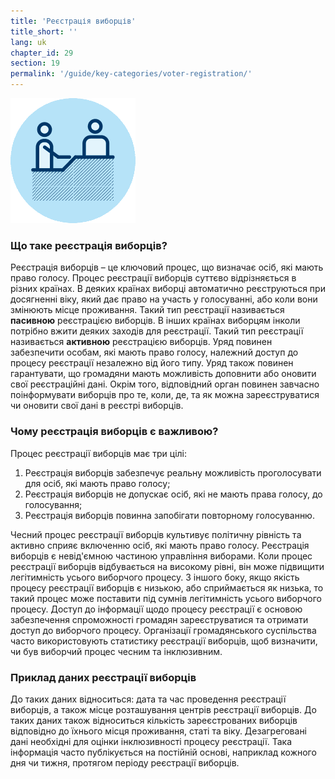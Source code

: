 ```yaml
---
title: 'Реєстрація виборців'
title_short: ''
lang: uk
chapter_id: 29
section: 19
permalink: '/guide/key-categories/voter-registration/'
---
```


![Voter Registration](/assets/images/inventory/categories/voter-registration.png)

### Що таке реєстрація виборців?

Реєстрація виборців – це ключовий процес, що визначає осіб, які мають право голосу. Процес реєстрації виборців суттєво відрізняється в різних країнах. В деяких країнах виборці автоматично реєструються при досягненні віку, який дає право на участь у голосуванні, або коли вони змінюють місце проживання. Такий тип реєстрації називається **пасивною** реєстрацією виборців. В інших країнах виборцям інколи потрібно вжити деяких заходів для реєстрації. Такий тип реєстрації називається **активною** реєстрацією виборців. Уряд повинен забезпечити особам, які мають право голосу, належний доступ до процесу реєстрації незалежно від його типу. Уряд також повинен гарантувати, що громадяни мають можливість доповнити або оновити свої реєстраційні дані. Окрім того, відповідний орган повинен завчасно поінформувати виборців про те, коли, де, та як можна зареєструватися чи оновити свої дані в реєстрі виборців.

### Чому реєстрація виборців є важливою?

Процес реєстрації виборців має три цілі:

1.  Реєстрація виборців забезпечує реальну можливість проголосувати для осіб, які мають право голосу;
2.  Реєстрація виборців не допускає осіб, які не мають права голосу, до голосування;
3.  Реєстрація виборців повинна запобігати повторному голосуванню.

Чесний процес реєстрації виборців культивує політичну рівність та активно сприяє включенню осіб, які мають право голосу. Реєстрація виборців є невід'ємною частиною управління виборами. Коли процес реєстрації виборців відбувається на високому рівні, він може підвищити легітимність усього виборчого процесу. З іншого боку, якщо якість процесу реєстрації виборців є низькою, або сприймається як низька, то такий процес може поставити під сумнів легітимність усього виборчого процесу. Доступ до інформації щодо процесу реєстрації є основою забезпечення спроможності громадян зареєструватися та отримати доступ до виборчого процесу. Організації громадянського суспільства часто використовують статистику реєстрації виборців, щоб визначити, чи був виборчий процес чесним та інклюзивним.

### Приклад даних реєстрації виборців

До таких даних відноситься: дата та час проведення реєстрації виборців, а також місце розташування центрів реєстрації виборців. До таких даних також відноситься кількість зареєстрованих виборців відповідно до їхнього місця проживання, статі та віку. Дезагреговані дані необхідні для оцінки інклюзивності процесу реєстрації. Така інформація часто публікується на постійній основі, наприклад кожного дня чи тижня, протягом періоду реєстрації виборців.
